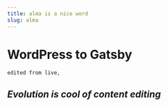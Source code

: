 ```yaml
---
title: alma is a nice word
slug: alma
---
```

# WordPress to Gatsby

    edited from live,

## _Evolution is cool of content editing_